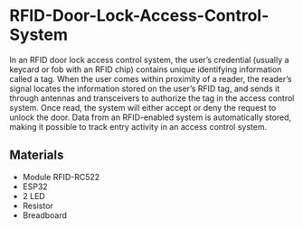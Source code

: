 # RFID-Door-Lock-Access-Control-System
In an RFID door lock access control system, the user’s credential (usually a keycard or fob with an RFID chip) contains unique identifying information called a tag. When the user comes within proximity of a reader, the reader’s signal locates the information stored on the user’s RFID tag, and sends it through antennas and transceivers to authorize the tag in the access control system. Once read, the system will either accept or deny the request to unlock the door. Data from an RFID-enabled system is automatically stored, making it possible to track entry activity in an access control system.
## Materials
- Module RFID-RC522
- ESP32
- 2 LED
- Resistor
- Breadboard
